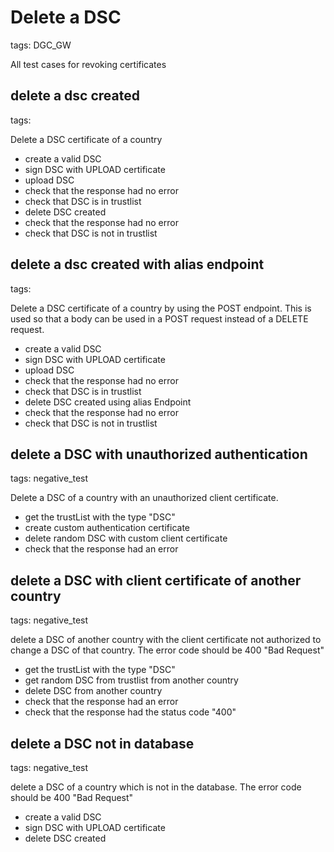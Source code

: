 # Delete a DSC

tags: DGC_GW

All test cases for revoking certificates

## delete a dsc created

tags:

Delete a DSC certificate of a country

* create a valid DSC
* sign DSC with UPLOAD certificate
* upload DSC
* check that the response had no error
* check that DSC is in trustlist
* delete DSC created
* check that the response had no error
* check that DSC is not in trustlist

## delete a dsc created with alias endpoint

tags:

Delete a DSC certificate of a country by using the POST endpoint. This is used so that a body can be used in a POST request instead of a DELETE request.

* create a valid DSC
* sign DSC with UPLOAD certificate
* upload DSC
* check that the response had no error
* check that DSC is in trustlist
* delete DSC created using alias Endpoint
* check that the response had no error
* check that DSC is not in trustlist

## delete a DSC with unauthorized authentication

tags: negative_test


Delete a DSC of a country with an unauthorized client certificate.

* get the trustList with the type "DSC"
* create custom authentication certificate
* delete random DSC with custom client certificate
* check that the response had an error

## delete a DSC with client certificate of another country

tags: negative_test

delete a DSC of another country with the client certificate not authorized to change a DSC of that country. The error code should be 400 "Bad Request"

* get the trustList with the type "DSC"
* get random DSC from trustlist from another country
* delete DSC from another country
* check that the response had an error
* check that the response had the status code "400"

## delete a DSC not in database

tags: negative_test

delete a DSC of a country which is not in the database. The error code should be 400 "Bad Request"

* create a valid DSC
* sign DSC with UPLOAD certificate
* delete DSC created
